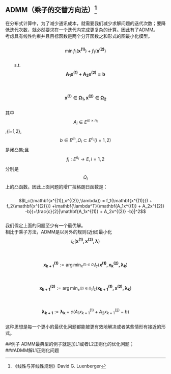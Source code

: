 ## ADMM（乘子的交替方向法）[^1]

在分布式计算中，为了减少通讯成本，就需要我们减少求解问题的迭代次数；要降低迭代次数，就必然要求在一个迭代内完成更复杂的计算。因此有了ADMM。  
考虑具有线性约束并且目标函数是两个分开函数之和形式的图最小化模型。  
  $$\min f_1(\mathbf{x^{(1)}})+f_1(\mathbf{x^{(2)}})$$  
  s.t. $$\mathbf{A_1x^{(1)} + A_2x^{(2)} = b}$$  
    $$\mathbf{x^{(1)} \in \Omega_1,x^{(2)} \in \Omega_2}$$  
其中$$A_i \in E^{m\times n_i}$$,{i=1,2},$$b \in E^m, \Omega_i \subset E^{n_i}(i=1,2)$$是闭凸集;且$$f_i:E^{n_i} \to E, i=1,2$$分别是$$\Omega_i$$上的凸函数。因此上面问题的增广拉格朗日函数是：  
  $$l_c(\mathbf{x^{(1)},x^{(2)},\lambda}) = f_1(\mathbf{x^{(1)}}) + f_2(\mathbf{x^{(2)}}) +\mathbf{\lambda^T}(\mathbf{A_1x^{(1)} + A_2x^{(2)} -b})+\frac{c}{2}|\mathbf{A_1x^{(1)} + A_2x^{(2)} -b}|^2$$  
我们假定上面的问题至少有一个最优解。  
相比于乘子方法，ADMM是以另外的规则\(近似\)最小化$$l_c(\mathbf{x^{(1)},x^{(2)},\lambda}) $$  
  $$\mathbf{x_{k+1}^{(1)}}:= \arg \min_{x^{(1)\in \Omega_1}}l_c(\mathbf{x^{(1)},x_k^{(2)},\lambda_k})$$  
  $$\mathbf{x_{k+1}^{(2)}}:= \arg \min_{x^{(2)\in \Omega_2}}l_c(\mathbf{x_{k+1}^{(1)},x^{(2)},\lambda_k})$$  
  $$\mathbf{\lambda_{k+1}}:= \mathbf{\lambda_{k}} + c(A_1x_{k+1}^{(1)} + A_2x_{k+1}^{(2)} -b)$$  
这种思想是每一个更小的最优化问题都能被更有效地解决或者某些情形有接近的形式。

##例子
ADMM最典型的例子就是加L1或者L2正则化的优化问题；  
###ADMM解L1正则化问题


[^1]: 《线性与非线性规划》David G. Luenberger

